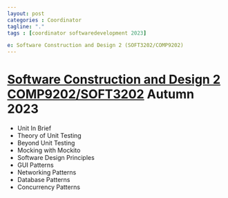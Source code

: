 ```yaml
---
layout: post
categories : Coordinator
tagline: "."
tags : [coordinator softwaredevelopment 2023]

e: Software Construction and Design 2 (SOFT3202/COMP9202)
---
```


# [Software Construction and Design 2 COMP9202/SOFT3202](https://www.sydney.edu.au/units/COMP9202) Autumn 2023

* Unit In Brief
* Theory of Unit Testing
* Beyond Unit Testing 
* Mocking with Mockito
* Software Design Principles
* GUI Patterns
* Networking Patterns
* Database Patterns
* Concurrency Patterns
